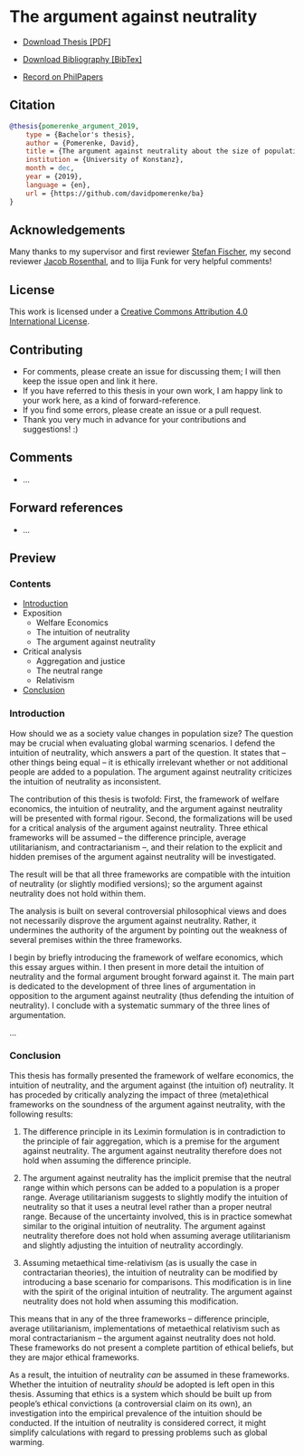 # The argument against neutrality

- [Download Thesis [PDF]](https://github.com/davidpomerenke/ba/raw/master/thesis.pdf)

- [Download Bibliography [BibTex]](https://raw.githubusercontent.com/davidpomerenke/ba/master/bibliography.bib)

- [Record on PhilPapers](https://philpapers.org/rec/POMTAA-5)

## Citation
```bibtex
@thesis{pomerenke_argument_2019,
	type = {Bachelor's thesis},
	author = {Pomerenke, David},
	title = {The argument against neutrality about the size of population},
	institution = {University of Konstanz},
	month = dec,
	year = {2019},
	language = {en},
	url = {https://github.com/davidpomerenke/ba}
}
```

## Acknowledgements
Many thanks to my supervisor and first reviewer [Stefan Fischer](https://philosofischer.com), my second reviewer [Jacob Rosenthal](https://www.philosophie.uni-konstanz.de/en/professorship-of-practical-philosophy/jacob-rosenthal/), and to Ilija Funk for very helpful comments!

## License
This work is licensed under a [Creative Commons Attribution 4.0 International License](http://creativecommons.org/licenses/by/4.0/).

## Contributing
- For comments, please create an issue for discussing them; I will then keep the issue open and link it here. 
- If you have referred to this thesis in your own work, I am happy link to your work here, as a kind of forward-reference. 
- If you find some errors, please create an issue or a pull request.
- Thank you very much in advance for your contributions and suggestions! :)

## Comments
- ...

## Forward references
- ...

## Preview

### Contents
-   [Introduction](#introduction)
-   Exposition
    -   Welfare Economics
    -   The intuition of neutrality
    -   The argument against neutrality
-   Critical analysis
    -   Aggregation and justice
    -   The neutral range
    -   Relativism
-   [Conclusion](#conclusion)

### Introduction

How should we as a society value changes in population size? The
question may be crucial when evaluating global warming scenarios. I
defend the intuition of neutrality, which answers a part of the
question. It states that – other things being equal – it is ethically
irrelevant whether or not additional people are added to a population.
The argument against neutrality criticizes the intuition of neutrality
as inconsistent.

The contribution of this thesis is twofold: First, the framework of
welfare economics, the intuition of neutrality, and the argument against
neutrality will be presented with formal rigour. Second, the formalizations
will be used for a critical analysis of the argument against neutrality.
Three ethical frameworks will be assumed – the difference principle,
average utilitarianism, and contractarianism –, and their relation to
the explicit and hidden premises of the argument against neutrality will
be investigated.

The result will be that all three frameworks are compatible with the
intuition of neutrality (or slightly modified versions); so the argument
against neutrality does not hold within them.

The analysis is built on several controversial philosophical views and
does not necessarily disprove the argument against neutrality. Rather,
it undermines the authority of the argument by pointing out the weakness
of several premises within the three frameworks.

I begin by briefly introducing the framework of welfare economics, which
this essay argues within. I then present in more detail the intuition of
neutrality and the formal argument brought forward against it. The main
part is dedicated to the development of three lines of argumentation in
opposition to the argument against neutrality (thus defending the
intuition of neutrality). I conclude with a systematic summary of the
three lines of argumentation.

...

### Conclusion

This thesis has formally presented the framework of welfare economics,
the intuition of neutrality, and the argument against (the intuition of)
neutrality. It has proceded by critically analyzing the impact of three
(meta)ethical frameworks on the soundness of the argument against
neutrality, with the following results:

1.  The difference principle in its Leximin formulation is in
    contradiction to the principle of fair aggregation, which is a
    premise for the argument against neutrality. The argument against
    neutrality therefore does not hold when assuming the difference
    principle.

2.  The argument against neutrality has the implicit premise that the
    neutral range within which persons can be added to a population is a
    proper range. Average utilitarianism suggests to slightly modify the
    intuition of neutrality so that it uses a neutral level rather than
    a proper neutral range. Because of the uncertainty involved, this is
    in practice somewhat similar to the original intuition of
    neutrality. The argument against neutrality therefore does not hold
    when assuming average utilitarianism and slightly adjusting the
    intuition of neutrality accordingly.

3.  Assuming metaethical time-relativism (as is usually the case in
    contractarian theories), the intuition of neutrality can be modified
    by introducing a base scenario for comparisons. This modification is
    in line with the spirit of the original intuition of neutrality. The
    argument against neutrality does not hold when assuming this
    modification.

This means that in any of the three frameworks – difference principle,
average utilitarianism, implementations of metaethical relativism such
as moral contractarianism – the argument against neutrality does not
hold. These frameworks do not present a complete partition of ethical
beliefs, but they are major ethical frameworks.

As a result, the intuition of neutrality *can* be assumed in these
frameworks. Whether the intuition of neutrality *should* be adopted is
left open in this thesis. Assuming that ethics is a system which should
be built up from people’s ethical convictions (a controversial claim on
its own), an investigation into the empirical prevalence of the
intuition should be conducted. If the intuition of neutrality is
considered correct, it might simplify calculations with regard to
pressing problems such as global warming.